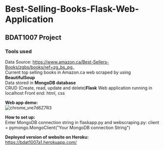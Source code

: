 # Best-Selling-Books-Flask-Web-Application

## BDAT1007 Project
### Tools used  
Data Source: https://www.amazon.ca/Best-Sellers-Books/zgbs/books/ref=zg_bs_pg_   
Current top selling books in Amazon.ca web scraped by using **BeautifulSoup**  
Data stored in **MongoDB database**  
CRUD (Create, read, update and delete)**Flask** Web application running in localhost
Front end: html, css 

**Web app demo:**  
![chrome_vre7d6Z7R3](https://user-images.githubusercontent.com/71948708/121273060-5cf25600-c895-11eb-8cde-28b90c15bb18.png)


**How to set up:**  
Enter MongoDB connection string in flaskapp.py and webscraping.py: client = pymongo.MongoClient("Your MongoDB connection String")

**Deployed version of website on Heroku:** https://bdat1007a1.herokuapp.com/

